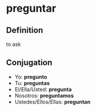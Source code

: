 # preguntar

## Definition
to ask

## Conjugation

- Yo: **pregunto**
- Tu: **preguntas**
- El/Ella/Usted: **pregunta**
- Nosotros: **preguntamos**
- Ustedes/Ellos/Ellas: **preguntan**